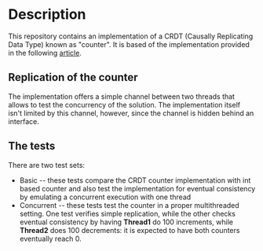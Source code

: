 # Description 

This repository contains an implementation of a
CRDT (Causally Replicating Data Type) known as 
"counter". It is based of the implementation 
provided in the following [article](https://inria.hal.science/hal-00932836).

## Replication of the counter

The implementation offers a simple channel
between two threads that allows to test the
concurrency of the solution. The implementation
itself isn't limited by this channel, however,
since the channel is hidden behind an interface.

## The tests

There are two test sets:

* Basic -- these tests compare the CRDT counter 
implementation with int based counter and
also test the implementation for eventual
consistency by emulating a concurrent execution
with one thread
* Concurrent -- these tests test the counter
in a proper multithreaded setting. One test
verifies simple replication, while the other
checks eventual consistency by having **Thread1**
do 100 increments, while **Thread2** does 100
decrements: it is expected to have both counters
eventually reach 0.